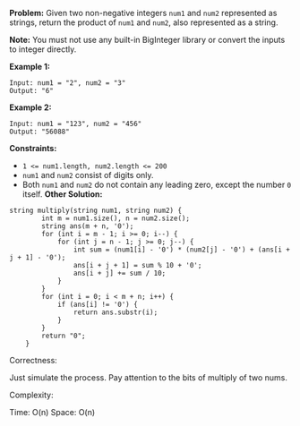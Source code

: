 **Problem:**
Given two non-negative integers `num1` and `num2` represented as strings, return the product of `num1` and `num2`, also represented as a string.

**Note:** You must not use any built-in BigInteger library or convert the inputs to integer directly.

 

**Example 1:**

```
Input: num1 = "2", num2 = "3"
Output: "6"
```

**Example 2:**

```
Input: num1 = "123", num2 = "456"
Output: "56088"
```

 

**Constraints:**

- `1 <= num1.length, num2.length <= 200`
- `num1` and `num2` consist of digits only.
- Both `num1` and `num2` do not contain any leading zero, except the number `0` itself.
**Other Solution:**
```
string multiply(string num1, string num2) {
        int m = num1.size(), n = num2.size();
        string ans(m + n, '0');
        for (int i = m - 1; i >= 0; i--) {
            for (int j = n - 1; j >= 0; j--) {
                int sum = (num1[i] - '0') * (num2[j] - '0') + (ans[i + j + 1] - '0');
                ans[i + j + 1] = sum % 10 + '0';
                ans[i + j] += sum / 10;
            }
        }
        for (int i = 0; i < m + n; i++) {
            if (ans[i] != '0') {
                return ans.substr(i);
            }
        }
        return "0";
    }
```
Correctness:

Just simulate the process. Pay attention to the bits of multiply of two nums.

Complexity:

Time: O(n)
Space: O(n)